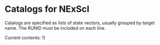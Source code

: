 # Catalogs for NExScI
Catalogs are specified as lists of state vectors, usually grouped by target name.
The RUNID must be included on each line.

Current contents:
1)
